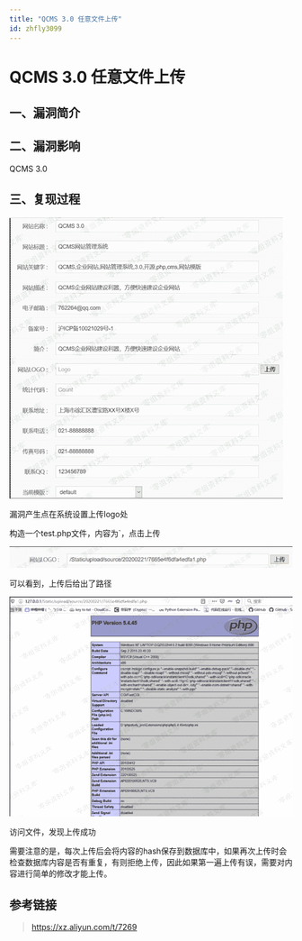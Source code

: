```yaml
---
title: "QCMS 3.0 任意文件上传"
id: zhfly3099
---
```


# QCMS 3.0 任意文件上传

## 一、漏洞简介

## 二、漏洞影响

QCMS 3.0

## 三、复现过程

![image](../img/3d63cf758a42a9e01d012418742aa379.png)

漏洞产生点在系统设置上传logo处

构造一个test.php文件，内容为`，点击上传

![image](../img/0e9c820f5a0682cde7b9351b09c09225.png)

可以看到，上传后给出了路径

![image](../img/b640bab6a6c4856228b01e984bb3bc2f.png)

访问文件，发现上传成功

需要注意的是，每次上传后会将内容的hash保存到数据库中，如果再次上传时会检查数据库内容是否有重复，有则拒绝上传，因此如果第一遍上传有误，需要对内容进行简单的修改才能上传。

## 参考链接

> https://xz.aliyun.com/t/7269